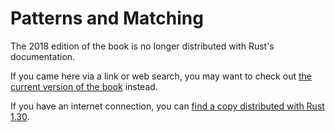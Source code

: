 # Patterns and Matching

The 2018 edition of the book is no longer distributed with Rust's documentation.

If you came here via a link or web search, you may want to check out [the current version of the book](../ch18-00-patterns.html) instead.

If you have an internet connection, you can [find a copy distributed with Rust 1.30](https://doc.rust-lang.org/1.30.0/book/2018-edition/ch18-00-patterns.html).
